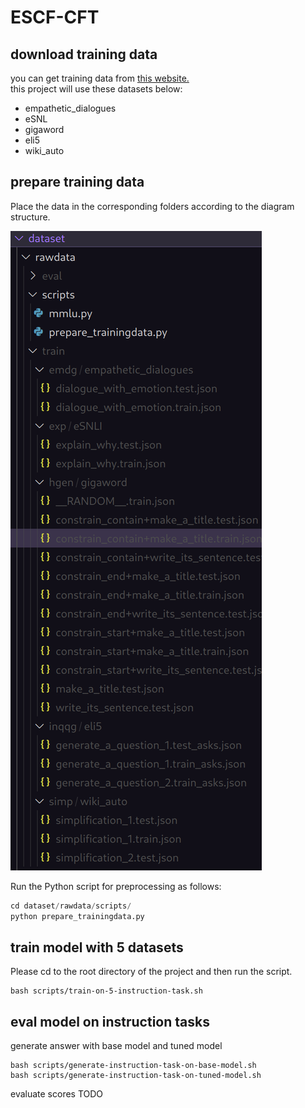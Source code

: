 # ESCF-CFT
## download training data
you can get training data from [this website.](https://drive.google.com/drive/folders/1aQmnPmYGoQIYPK5jgbv4K4PXYYNwqisH)  
this project will use these datasets below:
- empathetic_dialogues
- eSNL
- gigaword
- eli5
- wiki_auto

## prepare training data
Place the data in the corresponding folders according to the diagram structure.

![image1](images/image.png)

Run the Python script for preprocessing as follows:
``` python
cd dataset/rawdata/scripts/
python prepare_trainingdata.py
```

## train model with 5 datasets
Please cd to the root directory of the project and then run the script.
```shell
bash scripts/train-on-5-instruction-task.sh
```

## eval model on instruction tasks
generate answer with base model and tuned model
```shell
bash scripts/generate-instruction-task-on-base-model.sh
bash scripts/generate-instruction-task-on-tuned-model.sh
```

evaluate scores
TODO
